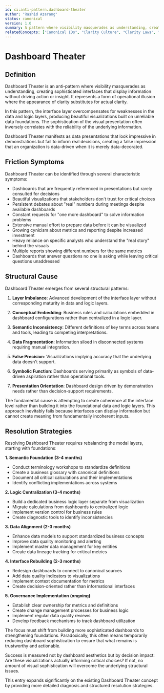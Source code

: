 ```yaml
---
id: ci:anti-pattern.dashboard-theater
author: "Rashid Azarang"
status: canonical
version: 1.0
summary: A pattern where visibility masquerades as understanding, creating sophisticated interfaces that display information without driving action or insight. Manifests as beautiful visualizations built on unreliable data foundations, where the interface layer overcompensates for weaknesses in data and logic.
relatedConcepts: ["Canonical IDs", "Clarity Culture", "Clarity Laws", "Clarity Mapping Worksheet", "Friction Ontology", "Layer-Maturity Grid", "Maturity vs. Balance 2×2", "Metric Mirage", "Modal Layer Architecture", "Semantic Foundation", "Structural Debt", "System Autopsy", "The Friction Ontology"]
---
```


<!-- Migration Status: Complete -->

# Dashboard Theater

## Definition

Dashboard Theater is an anti-pattern where visibility masquerades as understanding, creating sophisticated interfaces that display information without driving action or insight. It represents a form of operational illusion where the appearance of clarity substitutes for actual clarity.

In this pattern, the interface layer overcompensates for weaknesses in the data and logic layers, producing beautiful visualizations built on unreliable data foundations. The sophistication of the visual presentation often inversely correlates with the reliability of the underlying information.

Dashboard Theater manifests as data presentations that look impressive in demonstrations but fail to inform real decisions, creating a false impression that an organization is data-driven when it is merely data-decorated.

## Friction Symptoms

Dashboard Theater can be identified through several characteristic symptoms:

- Dashboards that are frequently referenced in presentations but rarely consulted for decisions
- Beautiful visualizations that stakeholders don't trust for critical choices
- Persistent debates about "real" numbers during meetings despite available dashboards
- Constant requests for "one more dashboard" to solve information problems
- Extensive manual effort to prepare data before it can be visualized
- Growing cynicism about metrics and reporting despite increased investment
- Heavy reliance on specific analysts who understand the "real story" behind the visuals
- Multiple reports showing different numbers for the same metrics
- Dashboards that answer questions no one is asking while leaving critical questions unaddressed

## Structural Cause

Dashboard Theater emerges from several structural patterns:

1. **Layer Imbalance**: Advanced development of the interface layer without corresponding maturity in data and logic layers.

2. **Conceptual Embedding**: Business rules and calculations embedded in dashboard configurations rather than centralized in a logic layer.

3. **Semantic Inconsistency**: Different definitions of key terms across teams and tools, leading to competing interpretations.

4. **Data Fragmentation**: Information siloed in disconnected systems requiring manual integration.

5. **False Precision**: Visualizations implying accuracy that the underlying data doesn't support.

6. **Symbolic Function**: Dashboards serving primarily as symbols of data-driven aspiration rather than operational tools.

7. **Presentation Orientation**: Dashboard design driven by demonstration needs rather than decision-support requirements.

The fundamental cause is attempting to create coherence at the interface level rather than building it into the foundational data and logic layers. This approach inevitably fails because interfaces can display information but cannot create meaning from fundamentally incoherent inputs.

## Resolution Strategies

Resolving Dashboard Theater requires rebalancing the modal layers, starting with foundations:

**1. Semantic Foundation (3-4 months)**
- Conduct terminology workshops to standardize definitions
- Create a business glossary with canonical definitions
- Document all critical calculations and their implementations
- Identify conflicting implementations across systems

**2. Logic Centralization (3-4 months)**
- Build a dedicated business logic layer separate from visualization
- Migrate calculations from dashboards to centralized logic
- Implement version control for business rules
- Create diagnostic tools to identify inconsistencies

**3. Data Alignment (2-3 months)**
- Enhance data models to support standardized business concepts
- Improve data quality monitoring and alerting
- Implement master data management for key entities
- Create data lineage tracking for critical metrics

**4. Interface Rebuilding (2-3 months)**
- Redesign dashboards to connect to canonical sources
- Add data quality indicators to visualizations
- Implement context documentation for metrics
- Create decision-oriented rather than informational interfaces

**5. Governance Implementation (ongoing)**
- Establish clear ownership for metrics and definitions
- Create change management processes for business logic
- Implement regular data quality reviews
- Develop feedback mechanisms to track dashboard utilization

The focus must shift from building more sophisticated dashboards to strengthening foundations. Paradoxically, this often means temporarily reducing dashboard sophistication to ensure that what remains is trustworthy and actionable.

Success is measured not by dashboard aesthetics but by decision impact: Are these visualizations actually informing critical choices? If not, no amount of visual sophistication will overcome the underlying structural issues.

This entry expands significantly on the existing Dashboard Theater concept by providing more detailed diagnosis and structured resolution strategies.